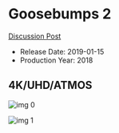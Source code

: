 # Goosebumps 2

[Discussion Post](https://www.avsforum.com/threads/bass-eq-for-filtered-movies.2995212/post-57408846)

* Release Date: 2019-01-15
* Production Year: 2018

## 4K/UHD/ATMOS

![img 0](https://i.imgur.com/5LtY2OX.jpg)

![img 1](https://i.imgur.com/VOyOESy.jpg)

